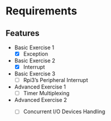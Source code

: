 # Requirements

## Features

- Basic Exercise 1
    - [x] Exception  
- Basic Exercise 2
    - [x] Interrupt 
- Basic Exercise 3      
    - [ ] Rpi3’s Peripheral Interrupt  
- Advanced Exercise 1
    - [ ] Timer Multiplexing  
- Advanced Exercise 2
    - [ ] Concurrent I/O Devices Handling 


